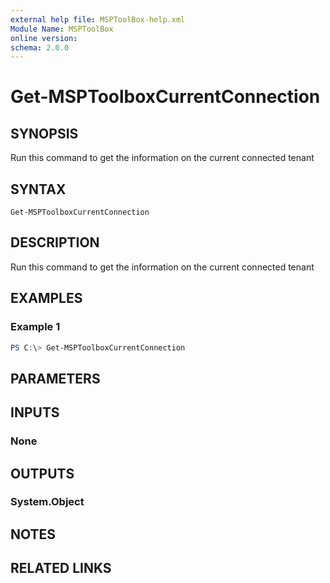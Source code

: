 ```yaml
---
external help file: MSPToolBox-help.xml
Module Name: MSPToolBox
online version:
schema: 2.0.0
---
```


# Get-MSPToolboxCurrentConnection

## SYNOPSIS
Run this command to get the information on the current connected tenant

## SYNTAX

```
Get-MSPToolboxCurrentConnection
```

## DESCRIPTION
Run this command to get the information on the current connected tenant

## EXAMPLES

### Example 1
```powershell
PS C:\> Get-MSPToolboxCurrentConnection
```

## PARAMETERS

## INPUTS

### None
## OUTPUTS

### System.Object
## NOTES

## RELATED LINKS
